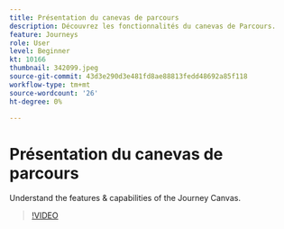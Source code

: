 ```yaml
---
title: Présentation du canevas de parcours
description: Découvrez les fonctionnalités du canevas de Parcours.
feature: Journeys
role: User
level: Beginner
kt: 10166
thumbnail: 342099.jpeg
source-git-commit: 43d3e290d3e481fd8ae88813fedd48692a85f118
workflow-type: tm+mt
source-wordcount: '26'
ht-degree: 0%

---
```



# Présentation du canevas de parcours

Understand the features &amp; capabilities of the Journey Canvas.

>[!VIDEO](https://video.tv.adobe.com/v/342099?quality=12&learn=on)
